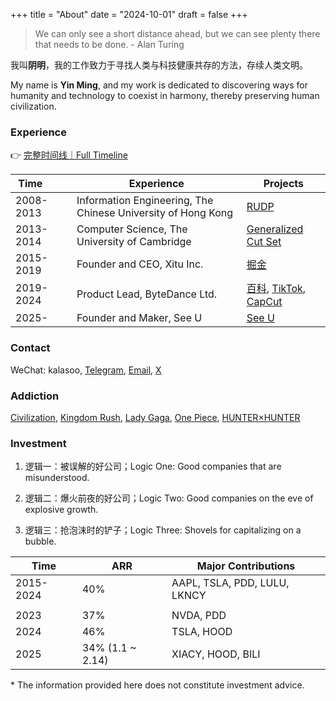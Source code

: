 +++
title = "About"
date = "2024-10-01"
draft = false
+++

> We can only see a short distance ahead, but we can see plenty there that needs to be done. - Alan Turing

我叫**阴明**，我的工作致力于寻找人类与科技健康共存的方法，存续人类文明。

My name is **Yin Ming**, and my work is dedicated to discovering ways for humanity and technology to coexist in harmony, thereby preserving human civilization.


### Experience

👉 [完整时间线｜Full Timeline](https://kalasoo.notion.site/About-me-69c1472fcb7946609bf6c96daced37a5?pvs=4)

| Time&nbsp;&nbsp;&nbsp;&nbsp;&nbsp;&nbsp;&nbsp;&nbsp; | Experience | Projects |
|------------|------------|----------|
| 2008-2013 | Information Engineering, The Chinese University of Hong Kong | [RUDP](https://github.com/kalasoo/rudp) |
| 2013-2014 | Computer Science, The University of Cambridge | [Generalized Cut Set](https://www.dropbox.com/scl/fi/zw5njee911ib1qlsfy6bk/MPhil_Presentation_Ming.pdf) |
| 2015-2019 | Founder and CEO, Xitu Inc.| [掘金](https://juejin.cn) |
| 2019-2024 | Product Lead, ByteDance Ltd. | [百科](https://baike.com), [TikTok](https://tiktok.com), [CapCut](https://capcut.com) |
| 2025- | Founder and Maker, See U | [See U](https://seeu.lifestyle) |

### Contact

WeChat: kalasoo, [Telegram](https://t.me/kalasoo), [Email](mailto:ym.kalasoo@gmail.com), [X](https://x.com/kalasoo)

### Addiction

[Civilization](https://civilization.2k.com), [Kingdom Rush](https://www.kingdomrush.com), [Lady Gaga](https://www.ladygaga.com), [One Piece](https://one-piece.com), [HUNTER×HUNTER](https://www.shonenjump.com/j/rensai/hunter.html)

### Investment

1. 逻辑一：被误解的好公司；Logic One: Good companies that are misunderstood.

2. 逻辑二：爆火前夜的好公司；Logic Two: Good companies on the eve of explosive growth.

3. 逻辑三：抢泡沫时的铲子；Logic Three: Shovels for capitalizing on a bubble.

| Time | ARR | Major Contributions |
|------|-----|-------|
| 2015-2024 | 40% | AAPL, TSLA, PDD, LULU, LKNCY |
| | | |
| 2023 | 37% | NVDA, PDD |
| 2024 | 46% | TSLA, HOOD |
| 2025 | 34% (1.1 ~ 2.14) | XIACY, HOOD, BILI |

\* The information provided here does not constitute investment advice.